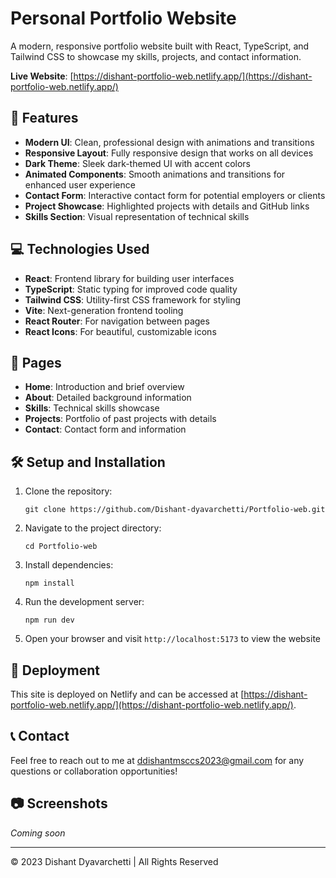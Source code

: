 # Personal Portfolio Website

A modern, responsive portfolio website built with React, TypeScript, and Tailwind CSS to showcase my skills, projects, and contact information.

**Live Website**: [https://dishant-portfolio-web.netlify.app/](https://dishant-portfolio-web.netlify.app/)

## 🚀 Features

- **Modern UI**: Clean, professional design with animations and transitions
- **Responsive Layout**: Fully responsive design that works on all devices
- **Dark Theme**: Sleek dark-themed UI with accent colors
- **Animated Components**: Smooth animations and transitions for enhanced user experience
- **Contact Form**: Interactive contact form for potential employers or clients
- **Project Showcase**: Highlighted projects with details and GitHub links
- **Skills Section**: Visual representation of technical skills

## 💻 Technologies Used

- **React**: Frontend library for building user interfaces
- **TypeScript**: Static typing for improved code quality
- **Tailwind CSS**: Utility-first CSS framework for styling
- **Vite**: Next-generation frontend tooling
- **React Router**: For navigation between pages
- **React Icons**: For beautiful, customizable icons

## 📱 Pages

- **Home**: Introduction and brief overview
- **About**: Detailed background information
- **Skills**: Technical skills showcase
- **Projects**: Portfolio of past projects with details
- **Contact**: Contact form and information

## 🛠️ Setup and Installation

1. Clone the repository:
   ```
   git clone https://github.com/Dishant-dyavarchetti/Portfolio-web.git
   ```

2. Navigate to the project directory:
   ```
   cd Portfolio-web
   ```

3. Install dependencies:
   ```
   npm install
   ```

4. Run the development server:
   ```
   npm run dev
   ```

5. Open your browser and visit `http://localhost:5173` to view the website

## 🚀 Deployment

This site is deployed on Netlify and can be accessed at [https://dishant-portfolio-web.netlify.app/](https://dishant-portfolio-web.netlify.app/).

## 📞 Contact

Feel free to reach out to me at ddishantmsccs2023@gmail.com for any questions or collaboration opportunities!

## 📷 Screenshots

_Coming soon_

---

© 2023 Dishant Dyavarchetti | All Rights Reserved
